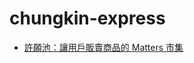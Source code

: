 # chungkin-express

* [許願池：讓用戶販賣商品的 Matters 市集](https://github.com/ckxpress/chungkin-express/matters-bazaar/)



